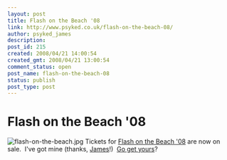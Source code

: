 ```yaml
---
layout: post
title: Flash on the Beach '08
link: http://www.psyked.co.uk/flash-on-the-beach-08/
author: psyked_james
description: 
post_id: 215
created: 2008/04/21 14:00:54
created_gmt: 2008/04/21 13:00:54
comment_status: open
post_name: flash-on-the-beach-08
status: publish
post_type: post
---
```


# Flash on the Beach '08

![flash-on-the-beach.jpg](http://uploads.psyked.co.uk/2008/04/flash-on-the-beach.jpg) Tickets for [Flash on the Beach '08](http://www.flashonthebeach.com/) are now on sale.  I've got mine (thanks, [James](http://www.mmtdigital.co.uk/RVEec709740a5cc46d4a8928e7128e4bfdc,,.aspx)!)  [Go get yours](http://www.flashonthebeach.com/)?